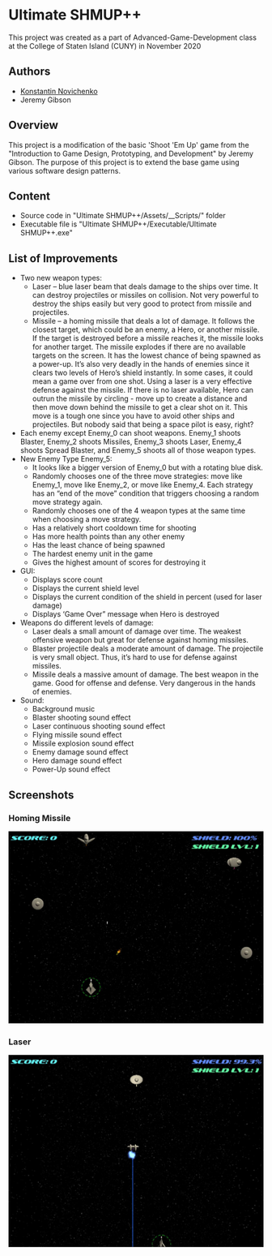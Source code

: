 # Ultimate SHMUP++
This project was created as a part of Advanced-Game-Development class at the College of Staten Island (CUNY) in November 2020

## Authors
- <a href="https://github.com/konstantinNovichenko">Konstantin Novichenko</a>
- Jeremy Gibson


## Overview
This project is a modification of the basic 'Shoot 'Em Up' game from the "Introduction to Game Design, Prototyping, and Development" by Jeremy Gibson.
The purpose of this project is to extend the base game using various software design patterns.

## Content
- Source code in "Ultimate SHMUP++/Assets/__Scripts/" folder
- Executable file is "Ultimate SHMUP++/Executable/Ultimate SHMUP++.exe"

## List of Improvements
- Two new weapon types:
  - Laser – blue laser beam that deals damage to the ships over time. It can destroy projectiles or missiles on collision. Not very powerful to destroy the ships easily but very good to protect from missile and projectiles.
  - Missile – a homing missile that deals a lot of damage. It follows the closest target, which could be an enemy, a Hero, or another missile. If the target is destroyed before a missile reaches it, the missile looks for another target. The missile explodes if there are no available targets on the screen. It has the lowest chance of being spawned as a power-up. It’s also very deadly in the hands of enemies since it clears two levels of Hero’s shield instantly. In some cases, it could mean a game over from one shot. Using a laser is a very effective defense against the missile. If there is no laser available, Hero can outrun the missile by circling - move up to create a distance and then move down behind the missile to get a clear shot on it. This move is a tough one since you have to avoid other ships and projectiles. But nobody said that being a space pilot is easy, right?
- Each enemy except Enemy_0 can shoot weapons. Enemy_1 shoots Blaster, Enemy_2 shoots Missiles, Enemy_3 shoots Laser, Enemy_4 shoots Spread Blaster, and Enemy_5 shoots all of those weapon types.
-	New Enemy Type Enemy_5:     
    * It looks like a bigger version of Enemy_0 but with a rotating blue disk.
    * Randomly chooses one of the three move strategies: move like Enemy_1, move like Enemy_2, or move like Enemy_4. Each strategy has an “end of the move” condition that triggers choosing a random move strategy again.
    * Randomly chooses one of the 4 weapon types at the same time when choosing a move strategy.
    * Has a relatively short cooldown time for shooting
    * Has more health points than any other enemy
    * Has the least chance of being spawned
    * The hardest enemy unit in the game
    * Gives the highest amount of scores for destroying it
-	GUI:
    - Displays score count
    - Displays the current shield level
    - Displays the current condition of the shield in percent (used for laser damage)
    - Displays ‘Game Over” message when Hero is destroyed
- Weapons do different levels of damage:
    - Laser deals a small amount of damage over time. The weakest offensive weapon but great for defense against homing missiles.
    - Blaster projectile deals a moderate amount of damage. The projectile is very small object. Thus, it’s hard to use for defense against missiles.
    - Missile deals a massive amount of damage. The best weapon in the game. Good for offense and defense. Very dangerous in the hands of enemies.
-	Sound:
    - Background music
    - Blaster shooting sound effect
    - Laser continuous shooting sound effect
    - Flying missile sound effect
    - Missile explosion sound effect
    - Enemy damage sound effect
    - Hero damage sound effect
    - Power-Up sound effect


## Screenshots

### Homing Missile
<img src='./Homing Missile.JPG' title='Homing Missile' width='' alt='MHoming Missile' />

### Laser
<img src='./Laser.JPG' title='Laser' width='' alt='Laser' />
